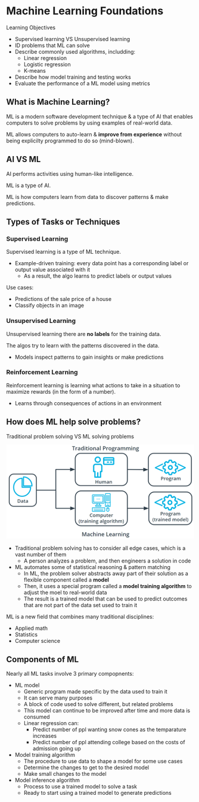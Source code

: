 # Machine Learning Foundations

Learning Objectives

* Supervised learning VS Unsupervised learning
* ID problems that ML can solve
* Describe commonly used algorithms, includding:
  * Linear regression
  * Logistic regression
  * K-means
* Describe how model training and testing works
* Evaluate the performance of a ML model using metrics

## What is Machine Learning?

ML is a modern software development technique & a type of AI that enables computers to solve problems by using examples of real-world data.

ML allows computers to auto-learn & **improve from experience** without being explicilty programmed to do so (mind-blown).

## AI VS ML

AI performs activities using human-like intelligence.

ML is a type of AI.

ML is how computers learn from data to discover patterns & make predictions.

## Types of Tasks or Techniques

### Supervised Learning

Supervised learning is a type of ML technique.

* Example-driven training: every data point has a corresponding label or output value associated with it
  * As a result, the algo learns to predict labels or output values

Use cases:

* Predictions of the sale price of a house
* Classify objects in an image

### Unsupervised Learning

Unsupervised learning there are **no labels** for the training data.

The algos try to learn with the patterns discovered in the data.

* Models inspect patterns to gain insights or make predictions

### Reinforcement Learning

Reinforcement learning is learning what actions to take in a situation to maximize rewards (in the form of a number).

* Learns through consequences of actions in an environment

## How does ML help solve problems?

Traditional problem solving VS ML solving problems

![Traditional problem solving VS ML solving problems](assets/tradml.png)

* Traditional problem solving has to consider all edge cases, which is a vast number of them
  * A person analyzes a problem, and then engineers a solution in code
* ML automates some of statistical reasoning & pattern matching
  * In ML, the problem solver abstracts away part of their solution as a flexible component called a **model**
  * Then, it uses a special program called a **model training algorithm** to adjust the moel to real-world data
  * The result is a trained model that can be used to predict outcomes that are not part of the data set used to train it

ML is a new field that combines many traditional disciplines:

* Applied math
* Statistics
* Computer science

## Components of ML

Nearly all ML tasks involve 3 primary compopnents:

* ML model
  * Generic program made specific by the data used to train it
  * It can serve many purposes
  * A block of code used to solve different, but related problems
  * This model can continue to be improved after time and more data is consumed
  * Linear regression can:
    * Predict number of ppl wanting snow cones as the temparature increases
    * Predict number of ppl attending college based on the costs of admission going up
* Model training algorithm
  * The procedure to use data to shape a model for some use cases
  * Determine the changes to get to the desired model
  * Make small changes to the model
* Model inference algorithm
  * Process to use a trained model to solve a task
  * Ready to start using a trained model to generate predictions
